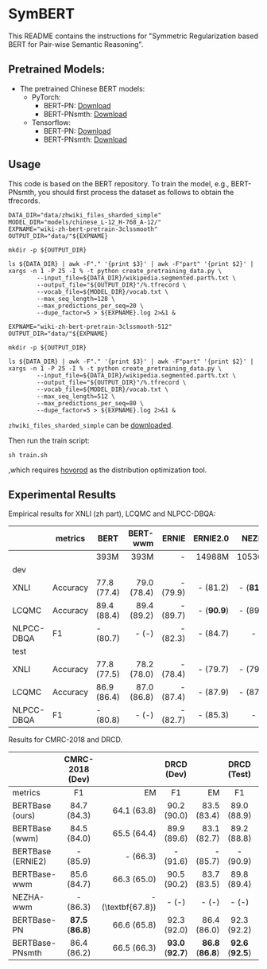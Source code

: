 # SymBERT

This README contains the instructions for "Symmetric Regularization based BERT for Pair-wise Semantic Reasoning".

## Pretrained Models:

- The pretrained Chinese BERT models:
    - PyTorch:
        - BERT-PN: [Download](https://drive.google.com/open?id=1q2WerrRTSFkKIcA51Ftb1UfgjuD-MXLi)
        - BERT-PNsmth: [Download](https://drive.google.com/open?id=1vIWg-LJUenjccPkGymZT1gq3TvBr6Qqx)
    - Tensorflow:
        - BERT-PN: [Download](https://drive.google.com/open?id=1q2WerrRTSFkKIcA51Ftb1UfgjuD-MXLi)
        - BERT-PNsmth: [Download](https://drive.google.com/open?id=1piBkehIh3tpZybghETZkzcc9a7Sl98yW)


## Usage

This code is based on the BERT repository.
To train the model, e.g., BERT-PNsmth, you should first process the dataset as follows to obtain the tfrecords.

````
DATA_DIR="data/zhwiki_files_sharded_simple"
MODEL_DIR="models/chinese_L-12_H-768_A-12/"
EXPNAME="wiki-zh-bert-pretrain-3clssmooth"
OUTPUT_DIR="data/"${EXPNAME}

mkdir -p ${OUTPUT_DIR}

ls ${DATA_DIR} | awk -F"." '{print $3}' | awk -F"part" '{print $2}' | xargs -n 1 -P 25 -I % -t python create_pretraining_data.py \
        --input_file=${DATA_DIR}/wikipedia.segmented.part%.txt \
        --output_file="${OUTPUT_DIR}"/%.tfrecord \
        --vocab_file=${MODEL_DIR}/vocab.txt \
        --max_seq_length=128 \
        --max_predictions_per_seq=20 \
        --dupe_factor=5 > ${EXPNAME}.log 2>&1 &

EXPNAME="wiki-zh-bert-pretrain-3clssmooth-512"
OUTPUT_DIR="data/"${EXPNAME}

mkdir -p ${OUTPUT_DIR}

ls ${DATA_DIR} | awk -F"." '{print $3}' | awk -F"part" '{print $2}' | xargs -n 1 -P 25 -I % -t python create_pretraining_data.py \
        --input_file=${DATA_DIR}/wikipedia.segmented.part%.txt \
        --output_file="${OUTPUT_DIR}"/%.tfrecord \
        --vocab_file=${MODEL_DIR}/vocab.txt \
        --max_seq_length=512 \
        --max_predictions_per_seq=80 \
        --dupe_factor=5 > ${EXPNAME}.log 2>&1 &
````
`zhwiki_files_sharded_simple` can be [downloaded]().

Then run the train script:

````
sh train.sh
````
,which requires [hovorod]() as the distribution optimization tool.

## Experimental Results

Empirical results for XNLI (zh part), LCQMC and NLPCC-DBQA:

|                                        | metrics  | BERT        |    BERT-wwm |    ERNIE |          ERNIE2.0 |             NEZHA |              BERT-PN |                   BERT-PNsmth |
|----------------------------------------|----------|-------------|------------:|---------:|------------------:|------------------:|---------------------:|------------------------------:|
|                                        |          | 393M        |        393M |        - |            14988M |            10536M |               10879M |                        10879M |
| dev  |          |             |             |          |                   |                   |                      |                               |
| XNLI                                   | Accuracy | 77.8 (77.4) | 79.0 (78.4) | - (79.9) |          - (81.2) | - (**81.3**) |          80.5 (79.9) |          **81.4** (81.0) |
| LCQMC                                  | Accuracy | 89.4 (88.4) | 89.4 (89.2) | - (89.7) | - (**90.9**) |          - (89.9) |          90.3 (89.4) |          **90.6** (90.1) |
| NLPCC-DBQA                             | F1       | - (80.7)    |       - (-) | - (82.3) |          - (84.7) |             - (-) |          85.0 (84.6) | **85.9** (**85.4**) |
| test |          |             |             |          |                   |                   |                      |                               |
| XNLI                                   | Accuracy | 77.8 (77.5) | 78.2 (78.0) | - (78.4) |          - (79.7) |          - (79.1) |          79.8 (79.4) | **80.3** (**79.9**) |
| LCQMC                                  | Accuracy | 86.9 (86.4) | 87.0 (86.8) | - (87.4) |          - (87.9) |          - (87.1) | **88.7** (87.5) | **88.7** (**88.0**) |
| NLPCC-DBQA                             | F1       | - (80.8)    |       - (-) | - (82.7) |          - (85.3) |             - (-) |          85.2 (84.9) | **86.2** (**85.9**) |

Results for CMRC-2018 and DRCD.

|                        |        CMRC-2018 (Dev)        |                   |           DRCD (Dev)          |                               |          DRCD (Test)          |                               |
|------------------------|:-----------------------------:|------------------:|:-----------------------------:|------------------------------:|:-----------------------------:|------------------------------:|
| metrics                | F1                            |                EM |                            F1 |                            EM |                            F1 |                            EM |
| BERTBase (ours)        | 84.7 (84.3)                   |       64.1 (63.8) |                   90.2 (90.0) |                   83.5 (83.4) |                   89.0 (88.9) |                   82.0 (81.8) |
| BERTBase (wwm)    | 84.5 (84.0)                   |       65.5 (64.4) |                   89.9 (89.6) |                   83.1 (82.7) |                   89.2 (88.8) |                   82.2 (81.6) |
| BERTBase (ERNIE2) | - (85.9)                      |          - (66.3) |                      - (91.6) |                      - (85.7) |                      - (90.9) |                      - (84.9) |
| BERTBase-wwm           | 85.6 (84.7)                   |       66.3 (65.0) |                   90.5 (90.2) |                   83.7 (83.5) |                   89.8 (89.4) |                   82.7 (82.1) |
| NEZHA-wwm              | - (86.3)                      | - (\textbf{67.8}) |                         - (-) |                         - (-) |                         - (-) |                         - (-) |
| BERTBase-PN            | **87.5** (**86.8**) |       66.6 (65.8) |                   92.3 (92.0) |                   86.4 (86.0) |                   92.3 (92.2) |                   86.1 (86.0) |
| BERTBase-PNsmth        | 86.4 (86.2)                   |       66.5 (66.3) | **93.0** (**92.7**) | **86.8** (**86.8**) | **92.6** (**92.5**) | **86.7** (**86.6**) |
